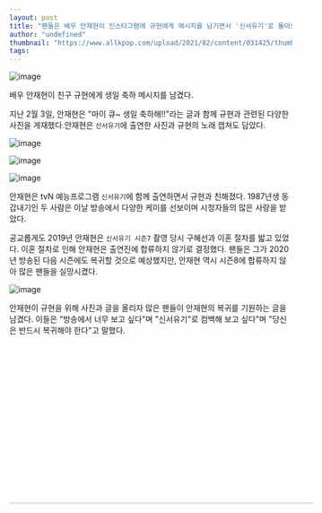 ```yaml
---
layout: post
title: "팬들은 배우 안재현이 인스타그램에 규현에게 메시지를 남기면서 '신서유기'로 돌아오길 바라고 있다."
author: "undefined"
thumbnail: "https://www.allkpop.com/upload/2021/02/content/031425/thumb/1612380350-image.png"
tags: 
---
```



![image](https://www.allkpop.com/upload/2021/02/content/031425/1612380350-image.png)

배우 안재현이 친구 규현에게 생일 축하 메시지를 남겼다.

지난 2월 3일, 안재현은 "마이 큐~ 생일 축하해!!"라는 글과 함께 규현과 관련된 다양한 사진을 게재했다.안재현은 `신서유기`에 출연한 사진과 규현의 노래 캡쳐도 담았다.

![image](https://www.allkpop.com/upload/2021/02/content/031439/1612381185-instagramphotodownload.jpg)

![image](https://www.allkpop.com/upload/2021/02/content/031439/1612381188-instagramphotodownload.jpg)

![image](https://www.allkpop.com/upload/2021/02/content/031439/1612381194-instagramphotodownload.jpg)

안재현은 tvN 예능프로그램 `신서유기`에 함께 출연하면서 규현과 친해졌다. 1987년생 동갑내기인 두 사람은 이날 방송에서 다양한 케미를 선보이며 시청자들의 많은 사랑을 받았다.

공교롭게도 2019년 안재현은 `신서유기 시즌7` 촬영 당시 구혜선과 이혼 절차를 밟고 있었다. 이혼 절차로 인해 안재현은 출연진에 합류하지 않기로 결정했다. 팬들은 그가 2020년 방송된 다음 시즌에도 복귀할 것으로 예상했지만, 안재현 역시 시즌8에 합류하지 않아 많은 팬들을 실망시켰다.

![image](https://www.allkpop.com/upload/2021/02/content/031440/1612381232-image.png)

안재현이 규현을 위해 사진과 글을 올리자 많은 팬들이 안재현의 복귀를 기원하는 글을 남겼다. 이들은 "방송에서 너무 보고 싶다"며 "신서유기"로 컴백해 보고 싶다"며 "당신은 반드시 복귀해야 한다"고 말했다.


<div class="video_wrapper" style="padding-top: 56.25%;">
    <iframe class="instagram-media" id="instagram-embed-0" src="https://www.instagram.com/p/CK0WlZKHsl5/embed/captioned/?cr=1&amp;v=13&amp;wp=1080&amp;rd=https%3A%2F%2Fwww.allkpop.com&amp;rp=%2Farticle%2F2021%2F02%2Ffans-want-actor-ahn-jae-hyun-to-return-to-new-journey-to-the-west-as-he-leaves-a-message-for-kyuhyun-on-instagram#%7B%22ci%22%3A0%2C%22os%22%3A2846.6499999631196%2C%22ls%22%3A2539.409999968484%2C%22le%22%3A2798.4449999639764%7D" allowtransparency="true" allowfullscreen="true" frameborder="0" height="0" data-instgrm-payload-id="instagram-media-payload-0" scrolling="no" style="background: white; max-width: 540px; width: calc(100% - 2px); border-radius: 3px; border: 1px solid rgb(219, 219, 219); box-shadow: none; display: block; margin: 0px; min-width: 326px; padding: 0px; position: absolute;"></iframe>
</div>

